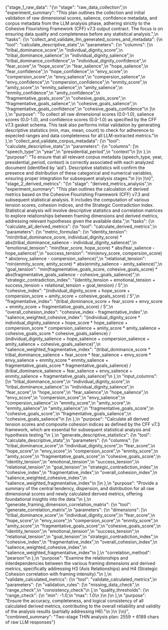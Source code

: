 {"stage_1_raw_data": "{\n  \"stage\": \"raw_data_collection\",\n  \"experiment_summary\": \"This plan outlines the collection and initial validation of raw dimensional scores, salience, confidence metadata, and corpus metadata from the LLM analysis phase, adhering strictly to the Cohesive Flourishing Framework (CFF) v7.3 output contract. The focus is on ensuring data quality and completeness before any statistical analysis.\",\n  \"tasks\": {\n    \"collect_and_validate_llm_generated_scores_and_metadata\": {\n      \"tool\": \"calculate_descriptive_stats\",\n      \"parameters\": {\n        \"columns\": [\n          \"tribal_dominance_score\",\n          \"individual_dignity_score\",\n          \"tribal_dominance_salience\",\n          \"individual_dignity_salience\",\n          \"tribal_dominance_confidence\",\n          \"individual_dignity_confidence\",\n          \"fear_score\",\n          \"hope_score\",\n          \"fear_salience\",\n          \"hope_salience\",\n          \"fear_confidence\",\n          \"hope_confidence\",\n          \"envy_score\",\n          \"compersion_score\",\n          \"envy_salience\",\n          \"compersion_salience\",\n          \"envy_confidence\",\n          \"compersion_confidence\",\n          \"enmity_score\",\n          \"amity_score\",\n          \"enmity_salience\",\n          \"amity_salience\",\n          \"enmity_confidence\",\n          \"amity_confidence\",\n          \"fragmentative_goals_score\",\n          \"cohesive_goals_score\",\n          \"fragmentative_goals_salience\",\n          \"cohesive_goals_salience\",\n          \"fragmentative_goals_confidence\",\n          \"cohesive_goals_confidence\"\n        ]\n      },\n      \"purpose\": \"To collect all raw dimensional scores (0.0-1.0), salience scores (0.0-1.0), and confidence scores (0.0-1.0) as specified by the CFF v7.3 gasket schema. This task also performs initial validation by generating descriptive statistics (min, max, mean, count) to check for adherence to expected ranges and data completeness for all LLM-extracted metrics.\"\n    },\n    \"collect_and_validate_corpus_metadata\": {\n      \"tool\": \"calculate_descriptive_stats\",\n      \"parameters\": {\n        \"columns\": [\n          \"speech_type\",\n          \"year\",\n          \"presidential_period\",\n          \"context\"\n        ]\n      },\n      \"purpose\": \"To ensure that all relevant corpus metadata (speech_type, year, presidential_period, context) is correctly associated with each analyzed document (identified by 'aid'). Descriptive statistics will confirm the presence and distribution of these categorical and numerical variables, ensuring proper integration for subsequent analysis stages.\"\n    }\n  }\n}", "stage_2_derived_metrics": "{\n  \"stage\": \"derived_metrics_analysis\",\n  \"experiment_summary\": \"This plan outlines the calculation of derived metrics based on the Cohesive Flourishing Framework (CFF) v7.3 and subsequent statistical analysis. It includes the computation of various tension scores, cohesion indices, and the Strategic Contradiction Index. Statistical analysis will involve descriptive statistics and correlation matrices to explore relationships between framing dimensions and derived metrics, addressing relevant hypotheses given the available data.\",\n  \"tasks\": {\n    \"calculate_all_derived_metrics\": {\n      \"tool\": \"calculate_derived_metrics\",\n      \"parameters\": {\n        \"metric_formulas\": {\n          \"identity_tension\": \"min(tribal_dominance_score, individual_dignity_score) * abs(tribal_dominance_salience - individual_dignity_salience)\",\n          \"emotional_tension\": \"min(fear_score, hope_score) * abs(fear_salience - hope_salience)\",\n          \"success_tension\": \"min(envy_score, compersion_score) * abs(envy_salience - compersion_salience)\",\n          \"relational_tension\": \"min(enmity_score, amity_score) * abs(enmity_salience - amity_salience)\",\n          \"goal_tension\": \"min(fragmentative_goals_score, cohesive_goals_score) * abs(fragmentative_goals_salience - cohesive_goals_salience)\",\n          \"strategic_contradiction_index\": \"(identity_tension + emotional_tension + success_tension + relational_tension + goal_tension) / 5\",\n          \"cohesive_index\": \"(individual_dignity_score + hope_score + compersion_score + amity_score + cohesive_goals_score) / 5\",\n          \"fragmentative_index\": \"(tribal_dominance_score + fear_score + envy_score + enmity_score + fragmentative_goals_score) / 5\",\n          \"overall_cohesion_index\": \"cohesive_index - fragmentative_index\",\n          \"salience_weighted_cohesive_index\": \"(individual_dignity_score * individual_dignity_salience + hope_score * hope_salience + compersion_score * compersion_salience + amity_score * amity_salience + cohesive_goals_score * cohesive_goals_salience) / (individual_dignity_salience + hope_salience + compersion_salience + amity_salience + cohesive_goals_salience)\",\n          \"salience_weighted_fragmentative_index\": \"(tribal_dominance_score * tribal_dominance_salience + fear_score * fear_salience + envy_score * envy_salience + enmity_score * enmity_salience + fragmentative_goals_score * fragmentative_goals_salience) / (tribal_dominance_salience + fear_salience + envy_salience + enmity_salience + fragmentative_goals_salience)\"\n        },\n        \"input_columns\": [\n          \"tribal_dominance_score\",\n          \"individual_dignity_score\",\n          \"tribal_dominance_salience\",\n          \"individual_dignity_salience\",\n          \"fear_score\",\n          \"hope_score\",\n          \"fear_salience\",\n          \"hope_salience\",\n          \"envy_score\",\n          \"compersion_score\",\n          \"envy_salience\",\n          \"compersion_salience\",\n          \"enmity_score\",\n          \"amity_score\",\n          \"enmity_salience\",\n          \"amity_salience\",\n          \"fragmentative_goals_score\",\n          \"cohesive_goals_score\",\n          \"fragmentative_goals_salience\",\n          \"cohesive_goals_salience\"\n        ]\n      },\n      \"purpose\": \"Calculate all derived tension scores and composite cohesion indices as defined by the CFF v7.3 framework, which are essential for subsequent statistical analysis and hypothesis testing.\"\n    },\n    \"generate_descriptive_statistics\": {\n      \"tool\": \"calculate_descriptive_stats\",\n      \"parameters\": {\n        \"columns\": [\n          \"tribal_dominance_score\",\n          \"individual_dignity_score\",\n          \"fear_score\",\n          \"hope_score\",\n          \"envy_score\",\n          \"compersion_score\",\n          \"enmity_score\",\n          \"amity_score\",\n          \"fragmentative_goals_score\",\n          \"cohesive_goals_score\",\n          \"identity_tension\",\n          \"emotional_tension\",\n          \"success_tension\",\n          \"relational_tension\",\n          \"goal_tension\",\n          \"strategic_contradiction_index\",\n          \"cohesive_index\",\n          \"fragmentative_index\",\n          \"overall_cohesion_index\",\n          \"salience_weighted_cohesive_index\",\n          \"salience_weighted_fragmentative_index\"\n        ]\n      },\n      \"purpose\": \"Provide a summary of the central tendency, dispersion, and distribution for all raw dimensional scores and newly calculated derived metrics, offering foundational insights into the data.\"\n    },\n    \"generate_framing_dimension_correlation_matrix\": {\n      \"tool\": \"generate_correlation_matrix\",\n      \"parameters\": {\n        \"dimensions\": [\n          \"tribal_dominance_score\",\n          \"individual_dignity_score\",\n          \"fear_score\",\n          \"hope_score\",\n          \"envy_score\",\n          \"compersion_score\",\n          \"enmity_score\",\n          \"amity_score\",\n          \"fragmentative_goals_score\",\n          \"cohesive_goals_score\",\n          \"identity_tension\",\n          \"emotional_tension\",\n          \"success_tension\",\n          \"relational_tension\",\n          \"goal_tension\",\n          \"strategic_contradiction_index\",\n          \"cohesive_index\",\n          \"fragmentative_index\",\n          \"overall_cohesion_index\",\n          \"salience_weighted_cohesive_index\",\n          \"salience_weighted_fragmentative_index\"\n        ],\n        \"correlation_method\": \"pearson\"\n      },\n      \"purpose\": \"Examine the relationships and interdependencies between the various framing dimensions and derived metrics, specifically addressing H3 (Axis Relationships) and H4 (Strategic Cohesion correlation with framing intensity).\"\n    },\n    \"validate_calculated_metrics\": {\n      \"tool\": \"validate_calculated_metrics\",\n      \"parameters\": {\n        \"validation_rules\": [\n          \"missing_data_check\",\n          \"range_check\",\n          \"consistency_check\"\n        ],\n        \"quality_thresholds\": {\n          \"range_check\": {\n            \"min\": -1.0,\n            \"max\": 1.0\n          }\n        }\n      },\n      \"purpose\": \"Ensure the accuracy, completeness, and logical consistency of all calculated derived metrics, contributing to the overall reliability and validity of the analysis results (partially addressing H6).\"\n    }\n  }\n}", "combined_summary": "Two-stage THIN analysis plan: 2559 + 6189 chars of raw LLM responses"}